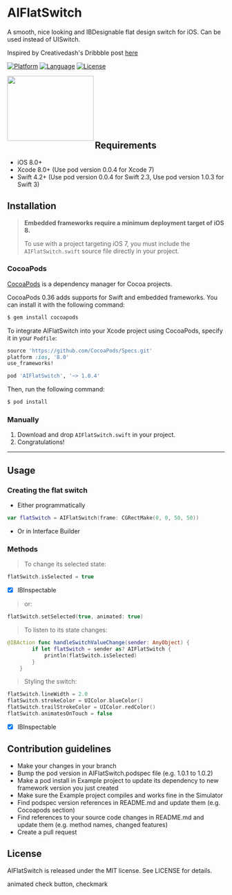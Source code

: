 # AIFlatSwitch

A smooth, nice looking and IBDesignable flat design switch for iOS. Can be used instead of UISwitch.

Inspired by Creativedash's Dribbble post [here](http://dribbble.com/shots/1631598-On-Off)

[![Platform](http://img.shields.io/badge/platform-ios-blue.svg?style=flat
)](https://developer.apple.com/iphone/index.action)
[![Language](http://img.shields.io/badge/language-swift-brightgreen.svg?style=flat
)](https://developer.apple.com/swift)
[![License](http://img.shields.io/badge/license-MIT-lightgrey.svg?style=flat
)](http://mit-license.org)

<p><a href="url"><img src="https://s3.amazonaws.com/f.cl.ly/items/1p0w3B0E3m2I2k3e0z1Q/onoff.gif" align="left" height="150" width="200" ></a></p>
<br><br><br><br><br><br><br>

## Requirements
- iOS 8.0+
- Xcode 8.0+ (Use pod version 0.0.4 for Xcode 7)
- Swift 4.2+ (Use pod version 0.0.4 for Swift 2.3, Use pod version 1.0.3 for Swift 3)

## Installation

> **Embedded frameworks require a minimum deployment target of iOS 8.**
>
> To use with a project targeting iOS 7, you must include the `AIFlatSwitch.swift` source file directly in your project. 
>

### CocoaPods

[CocoaPods](http://cocoapods.org) is a dependency manager for Cocoa projects.

CocoaPods 0.36 adds supports for Swift and embedded frameworks. You can install it with the following command:

```bash
$ gem install cocoapods
```

To integrate AIFlatSwitch into your Xcode project using CocoaPods, specify it in your `Podfile`:

```ruby
source 'https://github.com/CocoaPods/Specs.git'
platform :ios, '8.0'
use_frameworks!

pod 'AIFlatSwitch', '~> 1.0.4'
```

Then, run the following command:

```bash
$ pod install
```

### Manually
1. Download and drop ```AIFlatSwitch.swift``` in your project.  
2. Congratulations!  

---

## Usage

### Creating the flat switch

- Either programmatically

```swift
var flatSwitch = AIFlatSwitch(frame: CGRectMake(0, 0, 50, 50))
```

- Or in Interface Builder

### Methods

> To change its selected state:

```swift
flatSwitch.isSelected = true
```
- [x] IBInspectable

> or:

```swift
flatSwitch.setSelected(true, animated: true)
```

> To listen to its state changes:

```swift
@IBAction func handleSwitchValueChange(sender: AnyObject) {
		if let flatSwitch = sender as? AIFlatSwitch {
			println(flatSwitch.isSelected)
		}
	}
```

> Styling the switch:

```swift
flatSwitch.lineWidth = 2.0
flatSwitch.strokeColor = UIColor.blueColor()
flatSwitch.trailStrokeColor = UIColor.redColor()
flatSwitch.animatesOnTouch = false
```
- [x] IBInspectable

## Contribution guidelines

- Make your changes in your branch
- Bump the pod version in AIFlatSwitch.podspec file (e.g. 1.0.1 to 1.0.2)
- Make a pod install in Example project to update its dependency to new framework version you just created
- Make sure the Example project compiles and works fine in the Simulator
- Find podspec version references in README.md and update them (e.g. Cocoapods section)
- Find references to your source code changes in README.md and update them (e.g. method names, changed features)
- Create a pull request

## License

AIFlatSwitch is released under the MIT license. See LICENSE for details.

animated check button, checkmark

